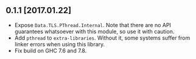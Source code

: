 ## 0.1.1 [2017.01.22]
* Expose `Data.TLS.PThread.Internal`. Note that there are no API guarantees
  whatsoever with this module, so use it with caution.
* Add `pthread` to `extra-libraries`. Without it, some systems suffer
  from linker errors when using this library.
* Fix build on GHC 7.6 and 7.8.
